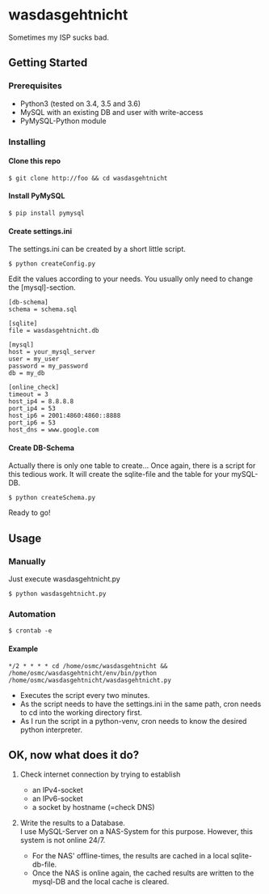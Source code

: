 # wasdasgehtnicht

Sometimes my ISP sucks bad.

## Getting Started

### Prerequisites

* Python3 (tested on 3.4, 3.5 and 3.6)
* MySQL with an existing DB and user with write-access
* PyMySQL-Python module

### Installing

#### Clone this repo
```
$ git clone http://foo && cd wasdasgehtnicht
```

#### Install PyMySQL
```
$ pip install pymysql
```

#### Create settings.ini
The settings.ini can be created by a short little script.
```
$ python createConfig.py
```
Edit the values according to your needs. You usually only need to change the [mysql]-section.
```
[db-schema]
schema = schema.sql

[sqlite]
file = wasdasgehtnicht.db

[mysql]
host = your_mysql_server
user = my_user
password = my_password
db = my_db

[online_check]
timeout = 3
host_ip4 = 8.8.8.8
port_ip4 = 53
host_ip6 = 2001:4860:4860::8888
port_ip6 = 53
host_dns = www.google.com
```
#### Create DB-Schema
Actually there is only one table to create... Once again, there is a script for this tedious work.
It will create the sqlite-file and the table for your mySQL-DB.
```
$ python createSchema.py
```

Ready to go!

## Usage
### Manually
Just execute wasdasgehtnicht.py
```
$ python wasdasgehtnicht.py
```
### Automation
```
$ crontab -e
```
#### Example

```
*/2 * * * * cd /home/osmc/wasdasgehtnicht && /home/osmc/wasdasgehtnicht/env/bin/python /home/osmc/wasdasgehtnicht/wasdasgehtnicht.py
```
* Executes the script every two minutes.
* As the script needs to have the settings.ini in the same path, cron needs to cd into the working directory first.
* As I run the script in a python-venv, cron needs to know the desired python interpreter.  

## OK, now what does it do?
1. Check internet connection by trying to establish
    - an IPv4-socket
    - an IPv6-socket
    - a socket by hostname (=check DNS)

2. Write the results to a Database.  
    I use MySQL-Server on a NAS-System for this purpose. However, this system is not online 24/7.
    - For the NAS' offline-times, the results are cached in a local sqlite-db-file.
    - Once the NAS is online again, the cached results are written to the mysql-DB and the local cache is cleared.

